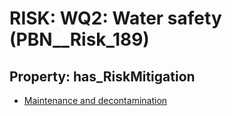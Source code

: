# RISK: __WQ2: Water safety__ (PBN__Risk_189)

## Property: has_RiskMitigation

* [Maintenance and decontamination](PBN__RiskMitigation_229)

